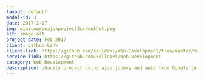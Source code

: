 ```yaml
---
layout: default
modal-id: 3
date: 2017-2-17
img: minicourseajaxprojectScreenShot.png
alt: image-alt
project-date: Feb 2017
client: github-Link
client-link: https://github.com/kolldavi/Web-Development/tree/master/minicourse-ajax-project
service-link: https://github.com/kolldavi/Web-Development
category: Web Development
description: udacity project using ajax jquery and apis from Google to display the background image, New York Times to display articlesa about location typed in and Wikipedia to display articles about that city it can be viewed <a href ="http://www.dkoller.com/Web-Development/minicourse-ajax-project/"> Here </a>
---
```


